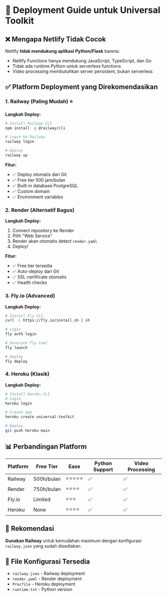 # 🚀 Deployment Guide untuk Universal Toolkit

## ❌ Mengapa Netlify Tidak Cocok

Netlify **tidak mendukung aplikasi Python/Flask** karena:
- Netlify Functions hanya mendukung JavaScript, TypeScript, dan Go
- Tidak ada runtime Python untuk serverless functions  
- Video processing membutuhkan server persistent, bukan serverless

## ✅ Platform Deployment yang Direkomendasikan

### 1. **Railway** (Paling Mudah) ⭐

**Langkah Deploy:**
```bash
# Install Railway CLI
npm install -g @railway/cli

# Login ke Railway
railway login

# Deploy
railway up
```

**Fitur:**
- ✅ Deploy otomatis dari Git
- ✅ Free tier 500 jam/bulan  
- ✅ Built-in database PostgreSQL
- ✅ Custom domain
- ✅ Environment variables

### 2. **Render** (Alternatif Bagus)

**Langkah Deploy:**
1. Connect repository ke Render
2. Pilih "Web Service"
3. Render akan otomatis detect `render.yaml`
4. Deploy!

**Fitur:**
- ✅ Free tier tersedia
- ✅ Auto-deploy dari Git
- ✅ SSL certificate otomatis
- ✅ Health checks

### 3. **Fly.io** (Advanced)

**Langkah Deploy:**
```bash
# Install Fly CLI
curl -L https://fly.io/install.sh | sh

# Login
fly auth login

# Generate fly.toml
fly launch

# Deploy
fly deploy
```

### 4. **Heroku** (Klasik)

**Langkah Deploy:**
```bash
# Install Heroku CLI
# Login
heroku login

# Create app
heroku create universal-toolkit

# Deploy
git push heroku main
```

## 📊 Perbandingan Platform

| Platform | Free Tier | Ease | Python Support | Video Processing |
|----------|-----------|------|----------------|------------------|
| Railway  | 500h/bulan | ⭐⭐⭐⭐⭐ | ✅ | ✅ |
| Render   | 750h/bulan | ⭐⭐⭐⭐ | ✅ | ✅ |
| Fly.io   | Limited | ⭐⭐⭐ | ✅ | ✅ |
| Heroku   | None | ⭐⭐⭐⭐ | ✅ | ✅ |

## 🎯 Rekomendasi

**Gunakan Railway** untuk kemudahan maximum dengan konfigurasi `railway.json` yang sudah disediakan.

## 🔧 File Konfigurasi Tersedia

- `railway.json` - Railway deployment
- `render.yaml` - Render deployment  
- `Procfile` - Heroku deployment
- `runtime.txt` - Python version